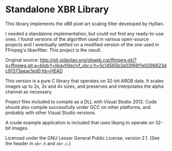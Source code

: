 Standalone XBR Library
======================

This library implements the xBR pixel art scaling filter developed by Hyllian.

I needed a standalone implementation, but could not find any ready-to-use ones.
I found versions of the algorithm used in various open-source projects and I
eventually settled on a modified version of the one used in FFmpeg's
libavfilter. This project is the result.

Original source: http://git.videolan.org/gitweb.cgi/ffmpeg.git/?p=ffmpeg.git;a=blob;f=libavfilter/vf_xbr.c;h=5c14565b3a03f66f1e0296623dc91373aeac1ed0;hb=HEAD

This version is a pure C library that operates on 32-bit ARGB data. It scales
images up to 2x, 3x and 4x sizes, and preserves and interpolates the alpha
channel as necessary.

Project files included to compile as a DLL with Visual Studio 2012. Code
should also compile successfully under GCC on other platforms, and probably
with other Visual Studio versions.

A crude example application is included that uses libpng to operate on 32-bit
images.

Licensed under the GNU Lesser General Public License, version 2.1. (See the
header in `xbr.h` and `xbr.c`.)

